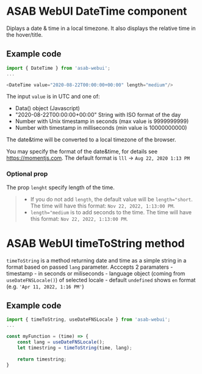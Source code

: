 # ASAB WebUI DateTime component

Diplays a date & time in a local timezone.
It also displays the relative time in the hover/title.

## Example code

```javascript
import { DateTime } from 'asab-webui';
...

<DateTime value="2020-08-22T00:00:00+00:00" length="medium"/>

```

The input `value` is in UTC and one of:

* Data() object (Javascript)
* "2020-08-22T00:00:00+00:00" String with ISO format of the day
* Number with Unix timestamp in seconds (max value is 9999999999)
* Number with timestamp in milliseconds (min value is 10000000000)

The date&time will be converted to a local timezone of the browser.


You may specify the format of the date&time, for details see https://momentjs.com.
The default format is `lll` -> `Aug 22, 2020 1:13 PM`


### Optional prop
The prop `lenght` specify length of the time.

> - If you do not add `length`, the default value will be `length="short`. The time will have this format: `Nov 22, 2022, 1:13:00 PM`.
> - `length="medium` is to add seconds to the time. The time will have this format: `Nov 22, 2022, 1:13:00 PM`.


# ASAB WebUI timeToString method

`timeToString` is a method returning date and time as a simple string in a format based on passed `lang` parameter. 
Acccepts 2 paramaters
    - timestamp - in seconds or miliseconds
    - language object (coming from `useDateFNSLocale()`) of selected locale - default `undefined` shows `en` format (e.g. `'Apr 11, 2022, 1:16 PM'`)

## Example code

```javascript
import { timeToString, useDateFNSLocale } from 'asab-webui';
...

const myFunction = (time) => {
    const lang = useDateFNSLocale();
    let timestring = timeToString(time, lang);
    
    return timestring;
}

```